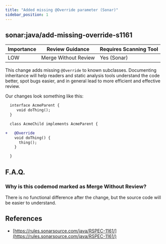 ```yaml
---
title: "Added missing @Override parameter (Sonar)"
sidebar_position: 1
---
```


## sonar:java/add-missing-override-s1161

| Importance | Review Guidance      | Requires Scanning Tool |
| ---------- | -------------------- | ---------------------- |
| LOW        | Merge Without Review | Yes (Sonar)            |

This change adds missing `@Override` to known subclasses. Documenting inheritance will help readers and static analysis tools understand the code better, spot bugs easier, and in general lead to more efficient and effective review.

Our changes look something like this:

```diff
  interface AcmeParent {
     void doThing();
  }

  class AcmeChild implements AcmeParent {

+   @Override
    void doThing() {
      thing();
    }

  }
```

## F.A.Q.

### Why is this codemod marked as Merge Without Review?

There is no functional difference after the change, but the source code will be easier to understand.

## References

- [https://rules.sonarsource.com/java/RSPEC-1161/](https://rules.sonarsource.com/java/RSPEC-1161/)
